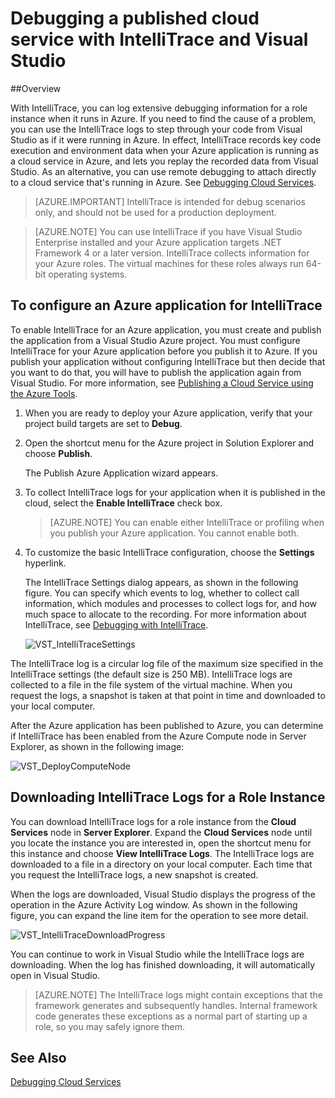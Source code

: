 <properties 
   pageTitle="Debugging a published cloud service with IntelliTrace and Visual Studio | Windows Azure"
   description="Debugging a published cloud service with IntelliTrace and Visual Studio"
   services="visual-studio-online"
   documentationCenter="n/a"
   authors="TomArcher"
   manager="douge"
   editor="" />
<tags
	ms.service="visual-studio-online"
	ms.date="12/17/2015"
	wacn.date=""/>



# Debugging a published cloud service with IntelliTrace and Visual Studio

##Overview

With IntelliTrace, you can log extensive debugging information for a role instance when it runs in Azure. If you need to find the cause of a problem, you can use the IntelliTrace logs to step through your code from Visual Studio as if it were running in Azure. In effect, IntelliTrace records key code execution and environment data when your Azure application is running as a cloud service in Azure, and lets you replay the recorded data from Visual Studio. As an alternative, you can use remote debugging to attach directly to a cloud service that's running in Azure. See [Debugging Cloud Services](/documentation/articles/vs-azure-tools-debugging-cloud-services-overview/).

>[AZURE.IMPORTANT] IntelliTrace is intended for debug scenarios only, and should not be used for a production deployment.

>[AZURE.NOTE] You can use IntelliTrace if you have Visual Studio Enterprise installed and your Azure application targets .NET Framework 4 or a later version. IntelliTrace collects information for your Azure roles. The virtual machines for these roles always run 64-bit operating systems.

## To configure an Azure application for IntelliTrace

To enable IntelliTrace for an Azure application, you must create and publish the application from a Visual Studio Azure project. You must configure IntelliTrace for your Azure application before you publish it to Azure. If you publish your application without configuring IntelliTrace but then decide that you want to do that, you will have to publish the application again from Visual Studio. For more information, see [Publishing a Cloud Service using the Azure Tools](https://msdn.microsoft.com/zh-cn/library/azure/ff683672.aspx).

1. When you are ready to deploy your Azure application, verify that your project build targets are set to **Debug**.

1. Open the shortcut menu for the Azure project in Solution Explorer and choose **Publish**.
 
    The Publish Azure Application wizard appears.

1. To collect IntelliTrace logs for your application when it is published in the cloud, select the **Enable IntelliTrace** check box.

    >[AZURE.NOTE] You can enable either IntelliTrace or profiling when you publish your Azure application. You cannot enable both.

1. To customize the basic IntelliTrace configuration, choose the **Settings** hyperlink.

    The IntelliTrace Settings dialog appears, as shown in the following figure. You can specify which events to log, whether to collect call information, which modules and processes to collect logs for, and how much space to allocate to the recording. For more information about IntelliTrace, see [Debugging with IntelliTrace](https://msdn.microsoft.com/zh-cn/library/dd264915.aspx).

    ![VST_IntelliTraceSettings](./media/vs-azure-tools-intellitrace-debug-published-cloud-services/IC519063.png)

The IntelliTrace log is a circular log file of the maximum size specified in the IntelliTrace settings (the default size is 250 MB). IntelliTrace logs are collected to a file in the file system of the virtual machine. When you request the logs, a snapshot is taken at that point in time and downloaded to your local computer.

After the Azure application has been published to Azure, you can determine if IntelliTrace has been enabled from the Azure Compute node in Server Explorer, as shown in the following image:

![VST_DeployComputeNode](./media/vs-azure-tools-intellitrace-debug-published-cloud-services/IC744134.png)

## Downloading IntelliTrace Logs for a Role Instance

You can download IntelliTrace logs for a role instance from the **Cloud Services** node in **Server Explorer**. Expand the **Cloud Services** node until you locate the instance you are interested in, open the shortcut menu for this instance and choose **View IntelliTrace Logs**. The IntelliTrace logs are downloaded to a file in a directory on your local computer. Each time that you request the IntelliTrace logs, a new snapshot is created.

When the logs are downloaded, Visual Studio displays the progress of the operation in the Azure Activity Log window. As shown in the following figure, you can expand the line item for the operation to see more detail.

![VST_IntelliTraceDownloadProgress](./media/vs-azure-tools-intellitrace-debug-published-cloud-services/IC745551.png)

You can continue to work in Visual Studio while the IntelliTrace logs are downloading. When the log has finished downloading, it will automatically open in Visual Studio.

>[AZURE.NOTE] The IntelliTrace logs might contain exceptions that the framework generates and subsequently handles. Internal framework code generates these exceptions as a normal part of starting up a role, so you may safely ignore them.

## See Also

<!-- deleted by customization
[Debugging Cloud Services](https://msdn.microsoft.com/zh-cn/library/ee405479.aspx)
-->
<!-- keep by customization: begin -->
[Debugging Cloud Services](http://go.microsoft.com/fwlink/p/?LinkID=62304)
<!-- keep by customization: end -->

